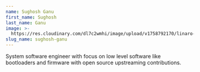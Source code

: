```yaml
---
name: Sughosh Ganu
first_name: Sughosh
last_name: Ganu
image: >-
  https://res.cloudinary.com/dl7c2wmhi/image/upload/v1758792170/linaro-website/images/author/sng
slug_name: sughosh-ganu
---
```


System software engineer with focus on low level software like\
bootloaders and firmware with open source upstreaming contributions.
